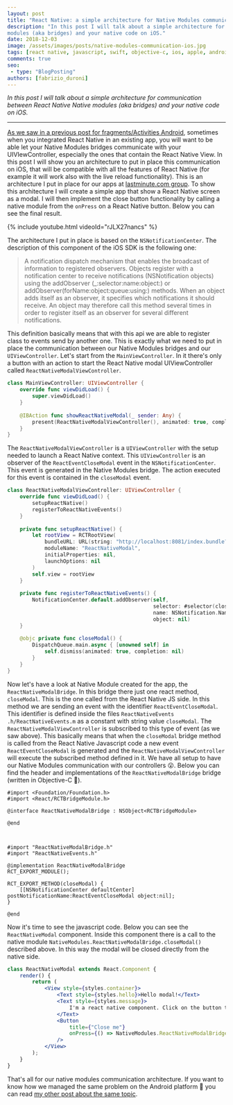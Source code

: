 ```yaml
---
layout: post
title: "React Native: a simple architecture for Native Modules communication with your UIViewController on iOS"
description: "In this post I will talk about a simple architecture for communication between React Native Native 
modules (aka bridges) and your native code on iOS."
date: 2018-12-03
image: /assets/images/posts/native-modules-communication-ios.jpg
tags: [react native, javascript, swift, objective-c, ios, apple, android, java, mobile application development]
comments: true
seo:
 - type: "BlogPosting"
authors: [fabrizio_duroni]
---
```


*In this post I will talk about a simple architecture for communication between React Native Native 
 modules (aka bridges) and your native code on iOS.*

---

[As we saw in a previous post for fragments/Activities Android](/2018/12/02/react-native-modules-bridge-communication-activitiy-fragment-android.html), sometimes when you 
integrated React Native in an existing app, you will want to be able let your Native Modules bridges communicate with
 your UIVIewController, especially the ones that contain the React Native View. In this post I will show you an 
 architecture to put in place this communication on iOS, that will be compatible with all the features of React 
 Native (for example it will work also with the live reload functionality). This is an architecture I put in place 
 for our apps at [lastminute.com group](https://lmgroup.lastminute.com/ "lastminute.com").
To show this architecture I will create a simple app that show a React Native screen as a modal. I will then 
implement the close button functionality by calling a native module from the `onPress` on a React Native button.
Below you can see the final result.

{% include youtube.html videoId="rJLX27nancs" %}

The architecture I put in place is based on the `NSNotificationCenter`. The description of this component of the iOS 
SDK is the following one:

> A notification dispatch mechanism that enables the broadcast of information to registered observers. Objects 
register with a notification center to receive notifications (NSNotification objects) using the addObserver
(_:selector:name:object:) or addObserver(forName:object:queue:using:) methods. When an object adds itself as an 
observer, it specifies which notifications it should receive. An object may therefore call this method several times 
in order to register itself as an observer for several different notifications.

This definition basically means that with this api we are able to register class to events send by another one. This 
is exactly what we need to put in place the communication between our Native Modules bridges and our `UIViewController`.
Let's start from the `MainViewController`. In it there's only a button with an action to start the React Native modal
 UIViewController called `ReactNativeModalViewController`.
 
 ```swift
 class MainViewController: UIViewController {
     override func viewDidLoad() {
         super.viewDidLoad()
     }
     
     @IBAction func showReactNativeModal(_ sender: Any) {
         present(ReactNativeModalViewController(), animated: true, completion: nil)
     }
 }
 ```

The `ReactNativeModalViewController` is a `UIViewController` with the setup needed to launch a React Native context. This 
`UIViewController` is an observer of the `ReactEventCloseModal` event in the `NSNotificationCenter`. This event is 
generated in the Native Modules bridge. The action executed for this event is contained in the `closeModal` event.

```swift
class ReactNativeModalViewController: UIViewController {
    override func viewDidLoad() {
        setupReactNative()
        registerToReactNativeEvents()
    }
    
    private func setupReactNative() {
        let rootView = RCTRootView(
            bundleURL: URL(string: "http://localhost:8081/index.bundle?platform=ios"),
            moduleName: "ReactNativeModal",
            initialProperties: nil,
            launchOptions: nil
        )
        self.view = rootView
    }
    
    private func registerToReactNativeEvents() {
        NotificationCenter.default.addObserver(self,
                                               selector: #selector(closeModal),
                                               name: NSNotification.Name(rawValue: ReactEventCloseModal),
                                               object: nil)
    }
    
    @objc private func closeModal() {
        DispatchQueue.main.async { [unowned self] in
            self.dismiss(animated: true, completion: nil)
        }
    }
}
```

Now let's have a look at Native Module created for the app, the `ReactNativeModalBridge`. In this bridge there just 
one react method, `closeModal`. This is the one called from the React Native JS side. In this method we are sending 
an event with the identifier `ReactEventCloseModal`. This identifier is defined inside the files `ReactNativeEvents
.h/ReactNativeEvents.m` as a constant with string value `closeModal`. 
The `ReactNativeModalViewController` is subscribed to this type of event (as we saw above). This basically means that
 when the `closeModal` bridge method is called from the React Native Javascript 
code a new event `ReactEventCloseModal` is generated and the `ReactNativeModalViewController` will execute the subscribed 
method defined in it. We have all setup to have our Native Modules communication with our controllers :open_mouth:.
Below you can find the header and implementations of the `ReactNativeModalBridge` bridge (written in Objective-C 
:sparkling_heart:).

```objective_c
#import <Foundation/Foundation.h>
#import <React/RCTBridgeModule.h>

@interface ReactNativeModalBridge : NSObject<RCTBridgeModule>

@end
  
  
  
#import "ReactNativeModalBridge.h"
#import "ReactNativeEvents.h"

@implementation ReactNativeModalBridge
RCT_EXPORT_MODULE();

RCT_EXPORT_METHOD(closeModal) {
    [[NSNotificationCenter defaultCenter] postNotificationName:ReactEventCloseModal object:nil];
}

@end
``` 

Now it's time to see the javascript code. Below you can see the `ReactNativeModal` component. Inside this component 
there is a call to the native module `NativeModules.ReactNativeModalBridge.closeModal()` described above. In this way the modal will 
be closed directly from the native side.

```jsx
class ReactNativeModal extends React.Component {
    render() {
        return (
            <View style={styles.container}>
                <Text style={styles.hello}>Hello modal!</Text>
                <Text style={styles.message}>
                    I'm a react native component. Click on the button to close me using native function.
                </Text>
                <Button
                    title={"Close me"}
                    onPress={() => NativeModules.ReactNativeModalBridge.closeModal()}
                />
            </View>
        );
    }
}
``` 
 
That's all for our native modules communication architecture. If you want to know how we managed the same problem on 
the Android platform :rocket: you can read [my other post about the same topic](/2018/12/02/react-native-modules-bridge-communication-activitiy-fragment-android.html).

